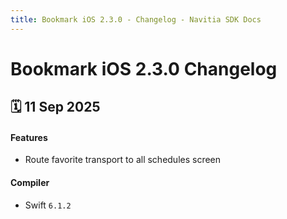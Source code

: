 ```yaml
---
title: Bookmark iOS 2.3.0 - Changelog - Navitia SDK Docs
---
```


# Bookmark iOS 2.3.0 Changelog

<h2>🗓 11 Sep 2025</h2>

#### Features
- Route favorite transport to all schedules screen

#### Compiler
-  Swift  `6.1.2`

